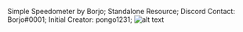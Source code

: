 
Simple Speedometer by Borjo;
Standalone Resource;
Discord Contact: Borjo#0001;
Initial Creator: pongo1231;
![alt text](https://i.imgur.com/qhWrfuD.png)
